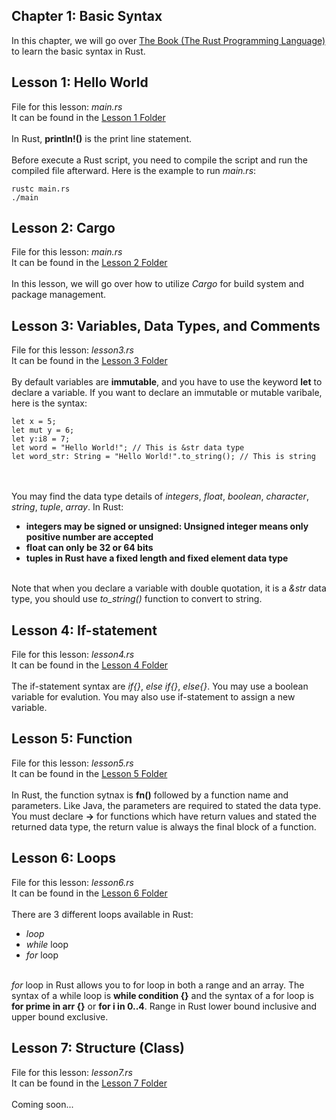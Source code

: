 ## Chapter 1: Basic Syntax
In this chapter, we will go over <a href="https://doc.rust-lang.org/book/title-page.html">The Book (The Rust Programming Language)</a> to learn the basic syntax in Rust.

## Lesson 1: Hello World
File for this lesson:  <i>main.rs</i><br>
It can be found in the <a href="https://github.com/jacquessham/learn_rust/tree/main/ch1/lesson1">Lesson 1 Folder</a>
<br><br>
In Rust, <b>println!()</b> is the print line statement.
<br><br>
Before execute a Rust script, you need to compile the script and run the compiled file afterward. Here is the example to run <i>main.rs</i>:

```
rustc main.rs
./main
```

## Lesson 2: Cargo
File for this lesson:  <i>main.rs</i><br>
It can be found in the <a href="https://github.com/jacquessham/learn_rust/tree/main/ch1/lesson2">Lesson 2 Folder</a>
<br><br>
In this lesson, we will go over how to utilize <i>Cargo</i> for build system and package management.

## Lesson 3: Variables, Data Types, and Comments
File for this lesson:  <i>lesson3.rs</i><br>
It can be found in the <a href="https://github.com/jacquessham/learn_rust/tree/main/ch1/lesson3">Lesson 3 Folder</a>
<br><br>
By default variables are <b>immutable</b>, and you have to use the keyword <b>let</b> to declare a variable. If you want to declare an immutable or mutable varibale, here is the syntax:

```
let x = 5;
let mut y = 6;
let y:i8 = 7;
let word = "Hello World!"; // This is &str data type
let word_str: String = "Hello World!".to_string(); // This is string
```

<br><br>
You may find the data type details of <i>integers</i>, <i>float</i>, <i>boolean</i>, <i>character</i>, <i>string</i>, <i>tuple</i>, <i>array</i>. In Rust:
<ul>
	<li><b>integers may be signed or unsigned: Unsigned integer means only positive number are accepted</b></li>
	<li><b>float can only be 32 or 64 bits</b></li>
	<li><b>tuples in Rust have a fixed length and fixed element data type</b></li>
</ul>

<br>
Note that when you declare a variable with double quotation, it is a <i>&str</i> data type, you should use <i>to_string()</i> function to convert to string.

## Lesson 4: If-statement
File for this lesson:  <i>lesson4.rs</i><br>
It can be found in the <a href="https://github.com/jacquessham/learn_rust/tree/main/ch1/lesson4">Lesson 4 Folder</a>
<br><br>
The if-statement syntax are <i>if{}</i>, <i>else if{}</i>, <i>else{}</i>. You may use a boolean variable for evalution. You may also use if-statement to assign a new variable.

## Lesson 5: Function
File for this lesson:  <i>lesson5.rs</i><br>
It can be found in the <a href="https://github.com/jacquessham/learn_rust/tree/main/ch1/lesson5">Lesson 5 Folder</a>
<br><br>
In Rust, the function sytnax is <b>fn()</b> followed by a function name and parameters. Like Java, the parameters are required to stated the data type.
<br>
You must declare <b>-></b> for functions which have return values and stated the returned data type, the return value is always the final block of a function.

## Lesson 6: Loops
File for this lesson:  <i>lesson6.rs</i><br>
It can be found in the <a href="https://github.com/jacquessham/learn_rust/tree/main/ch1/lesson6">Lesson 6 Folder</a>
<br><br>
There are 3 different loops available in Rust:
<ul>
	<li><i>loop</i></li>
	<li><i>while</i> loop</li>
	<li><i>for</i> loop</li>
</ul>
<br>
<i>for</i> loop in Rust allows you to for loop in both a range and an array. The syntax of a while loop is <b>while condition {}</b> and the syntax of a for loop is <b>for prime in arr {}</b> or <b>for i in 0..4</b>. Range in Rust lower bound inclusive and upper bound exclusive.

## Lesson 7: Structure (Class)
File for this lesson:  <i>lesson7.rs</i><br>
It can be found in the <a href="https://github.com/jacquessham/learn_rust/tree/main/ch1/lesson7">Lesson 7 Folder</a>
<br><br>
Coming soon...